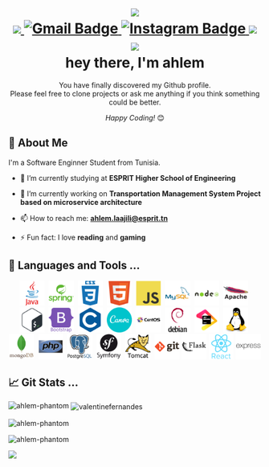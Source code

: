 

<h1 align="center">
  <img src="https://media.giphy.com/media/L1R1tvI9svkIWwpVYr/giphy.gif" width="500px" /> <br>
  <div id="badges">
   <a href="https://www.linkedin.com/in/ahlem-laajili/">
    <img src="https://img.shields.io/badge/LinkedIn-0077B5?style=for-the-badge&logo=linkedin&logoColor=white"/>
  </a>
  <a href="mailto:ahlem.laajili@esprit.tn">
    <img src="https://img.shields.io/badge/Gmail-D14836?style=for-the-badge&logo=gmail&logoColor=white" alt="Gmail Badge"/>
  </a>
  <a href="https://www.instagram.com/ahlemmajili">
    <img src="https://img.shields.io/badge/Instagram-E4405F?style=for-the-badge&logo=instagram&logoColor=white" alt="Instagram Badge"/>
  </a>
    <img src="https://komarev.com/ghpvc/?username=ahlem-phantom&style=for-the-badge">
    <img src="https://img.shields.io/github/followers/ahlem-phantom.svg?style=for-the-badge&logo=appveyor">
  </div>
  hey there, I'm ahlem 

 
</h1>
<div align="center">
 You have finally discovered my Github profile. <br>
Please feel free to clone projects or ask me anything if you think something could be better. <br>

<i>Happy Coding!</i> 😊

</div> 


<!--
**ahlem-phantom/ahlem-phantom** is a ✨ _special_ ✨ repository because its `README.md` (this file) appears on your GitHub profile.

Here are some ideas to get you started:

- 🔭 I’m currently working on ...
- 🌱 I’m currently learning ...
- 👯 I’m looking to collaborate on ...
- 🤔 I’m looking for help with ...
- 💬 Ask me about ...
- 📫 How to reach me: ...
- 😄 Pronouns: ...
- ⚡ Fun fact: ...
-->



## 🙋‍ About Me 
I'm a Software Enginner Student from Tunisia.

- 🔭 I’m currently studying at <b>ESPRIT Higher School of Engineering</b>

- 🌱 I’m currently working on <b>Transportation Management System Project based on microservice architecture</b> 
  
- 📫 How to reach me: <b>ahlem.laajili@esprit.tn </b>

- ⚡ Fun fact: I love <b>reading</b> and <b>gaming</b>

## 🚀 Languages and Tools ...
<div align="center">
  <img src="https://github.com/devicons/devicon/blob/master/icons/java/java-original-wordmark.svg" title="Java" alt="Java" width="50" height="50"/>&nbsp;
  <img src="https://github.com/devicons/devicon/blob/master/icons/spring/spring-original-wordmark.svg" title="Spring" alt="Spring" width="50" height="50"/>&nbsp;
  <img src="https://github.com/devicons/devicon/blob/master/icons/css3/css3-plain-wordmark.svg"  title="CSS3" alt="CSS" width="50" height="50"/>&nbsp;
  <img src="https://github.com/devicons/devicon/blob/master/icons/html5/html5-original.svg" title="HTML5" alt="HTML" width="50" height="50"/>&nbsp;
  <img src="https://github.com/devicons/devicon/blob/master/icons/javascript/javascript-original.svg" title="JavaScript" alt="JavaScript" width="50" height="50"/>&nbsp;
  <img src="https://github.com/devicons/devicon/blob/master/icons/mysql/mysql-original-wordmark.svg" title="MySQL"  alt="MySQL" width="50" height="50"/>&nbsp;
  <img src="https://github.com/devicons/devicon/blob/master/icons/nodejs/nodejs-original-wordmark.svg" title="NodeJS" alt="NodeJS" width="50" height="50"/>&nbsp; 
  <img src="https://github.com/devicons/devicon/blob/master/icons/apache/apache-original-wordmark.svg" title="Apache" alt="Apache" width="50" height="50"/>&nbsp;
  <img src="https://github.com/devicons/devicon/blob/master/icons/bash/bash-original.svg" title="Bash" alt="Bash" width="50" height="50"/>&nbsp;
  <img src="https://github.com/devicons/devicon/blob/master/icons/bootstrap/bootstrap-plain-wordmark.svg" title="Bootstrap" alt="Bootstrap" width="50" height="50"/>&nbsp;
  <img src="https://github.com/devicons/devicon/blob/master/icons/c/c-plain.svg" title="C" alt="C" width="50" height="50"/>&nbsp;
  <img src="https://github.com/devicons/devicon/blob/master/icons/canva/canva-original.svg" title="Canva" alt="Canva" width="50" height="50"/>&nbsp;
  <img src="https://github.com/devicons/devicon/blob/master/icons/centos/centos-original-wordmark.svg" title="Centos" alt="Centos" width="50" height="50"/>&nbsp;
  <img src="https://github.com/devicons/devicon/blob/master/icons/debian/debian-original-wordmark.svg" title="Debian" alt="Debian" width="50" height="50"/>&nbsp;
  <img src="https://github.com/devicons/devicon/blob/master/icons/jetbrains/jetbrains-original.svg" title="JetBrains" alt="JetBrains" width="50" height="50"/>&nbsp;
  <img src="https://github.com/devicons/devicon/blob/master/icons/linux/linux-original.svg" title="JetBrains" alt="JetBrains" width="50" height="50"/>&nbsp;
  <img src="https://github.com/devicons/devicon/blob/master/icons/mongodb/mongodb-original-wordmark.svg" title="MongoDB" alt="MongoDB" width="50" height="50"/>&nbsp;
  <img src="https://github.com/devicons/devicon/blob/master/icons/php/php-original.svg" title="PHP" alt="PHP" width="50" height="50"/>&nbsp;
  <img src="https://github.com/devicons/devicon/blob/master/icons/postgresql/postgresql-original-wordmark.svg" title="PostgreSQL" alt="PostgreSQL" width="50" height="50"/>&nbsp;
  <img src="https://github.com/devicons/devicon/blob/master/icons//symfony/symfony-original-wordmark.svg" title="Symfony" alt="Symfony" width="50" height="50"/>&nbsp;
  <img src="https://github.com/devicons/devicon/blob/master/icons/tomcat/tomcat-original-wordmark.svg" title="Tomcat" alt="Tomcat" width="50" height="50"/>&nbsp;
  <img src="https://github.com/devicons/devicon/blob/master/icons/git/git-original-wordmark.svg" title="Git" alt="Git" width="50" height="50"/>
    <img src="https://github.com/devicons/devicon/blob/master/icons/flask/flask-original-wordmark.svg" title="Flask" alt="flask" width="50" height="50"/>
    <img src="https://github.com/devicons/devicon/blob/master/icons/react/react-original-wordmark.svg" title="React" alt="react" width="50" height="50"/>
     <img src="https://github.com/devicons/devicon/blob/master/icons/express/express-original-wordmark.svg" title="" alt="express" width="50" height="50"/>

</div>
<!--
## 👨‍💻 Technical Skills & Expertise
 - Development of Web Applications and Desktop Applications
 - Implementation of Open Srouce Solutions mainly using Centos or any other Linux Distribution
-->


<!--
## 💬 Connect with me ...
<p align="center">
<a href = 'https://www.linkedin.com/in/ahlem-laajili'> <img width = '32px' align= 'center' src="https://raw.githubusercontent.com/rahulbanerjee26/githubAboutMeGenerator/main/icons/linked-in-alt.svg"/></a> 
<a href = 'https://github.com/ahlem-phantom'> <img width = '32px' align= 'center' src="https://raw.githubusercontent.com/rahulbanerjee26/githubAboutMeGenerator/main/icons/github.svg"/></a>
  </p>
  
  https://img.shields.io/github/followers/Naereen.svg?style=for-the-badge&logo=appveyor
  -->
## 📈 Git Stats ...
<p><img align="left" src="https://github-readme-stats.vercel.app/api/top-langs?username=ahlem-phantom&langs_count=20&show_icons=true&locale=en&layout=compact" alt="ahlem-phantom" /></p>

<p>&nbsp;<img align="center" src="https://github-readme-stats.vercel.app/api?username=ahlem-phantom&show_icons=true&locale=en" alt="valentinefernandes" /></p>

<p><img align="center" src="https://github-readme-streak-stats.herokuapp.com/?user=valentinefernandes" alt="ahlem-phantom" /></p>
<p><img align="center" src="https://github-stats-alpha.vercel.app/api?username=ahlem-phantom&bc=ebebeb&ic=0E8AD9" alt="ahlem-phantom" /></p>


<a  href="https://git.io/praveenscience"><img src="https://activity-graph.herokuapp.com/graph?username=ahlem-phantom&bg_color=fffff0&color=708090&line=24292e&point=24292e&area=true&hide_border=true" /></a><br/><br/>
</p>
